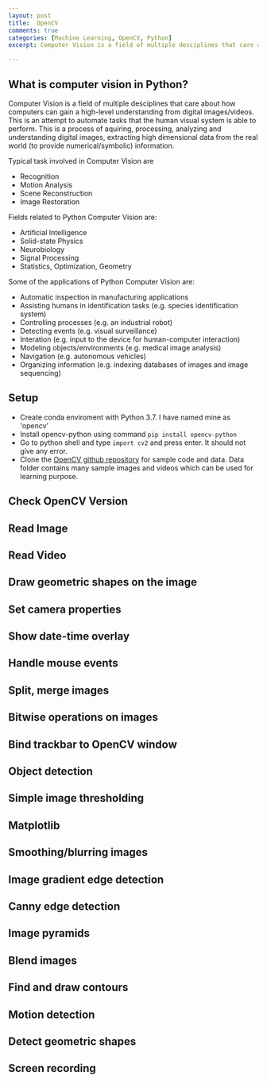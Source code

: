 ```yaml
---
layout: post
title:  OpenCV
comments: true
categories: [Machine Learning, OpenCV, Python]
excerpt: Computer Vision is a field of multiple desciplines that care about how computers can gain a high-level understanding from digital images/videos. This is an attempt to automate tasks that the human visual system is able to perform. This is a process of aquiring, processing, analyzing and understanding digital images, extracting high dimensional data from the real world (to provide numerical/symbolic) information.

---
```


## What is computer vision in Python?

Computer Vision is a field of multiple desciplines that care about how computers can gain a high-level understanding from digital images/videos.
This is an attempt to automate tasks that the human visual system is able to perform. This is a process of aquiring, processing, analyzing and understanding digital images, extracting high dimensional data from the real world (to provide numerical/symbolic) information.

Typical task involved in Computer Vision are

- Recognition
- Motion Analysis
- Scene Reconstruction
- Image Restoration

Fields related to Python Computer Vision are:

- Artificial Intelligence
- Solid-state Physics
- Neurobiology
- Signal Processing
- Statistics, Optimization, Geometry

Some of the applications of Python Computer Vision are:

- Automatic inspection in manufacturing applications
- Assisting humans in identification tasks (e.g. species identification system)
- Controlling processes (e.g. an industrial robot)
- Detecting events (e.g. visual surveillance)
- Interation (e.g. input to the device for human-computer interaction)
- Modeling objects/environments (e.g. medical image analysis)
- Navigation (e.g. autonomous vehicles)
- Organizing information (e.g. indexing databases of images and image sequencing)

## Setup

- Create conda enviroment with Python 3.7. I have named mine as 'opencv'
- Install opencv-python using command `pip install opencv-python`
- Go to python shell and type `import cv2` and press enter. It should not give any error.
- Clone the [OpenCV github repository](https://github.com/opencv/) for sample code and data. Data folder contains many sample images and videos which can be used for learning purpose.

## Check OpenCV Version

<script src="https://gist-it.appspot.com/https://github.com/prakashdale/prakashdale.github.io/raw/master/src/opencv/01_version.py?footer=0"></script>

## Read Image

<script src="https://gist-it.appspot.com/https://github.com/prakashdale/prakashdale.github.io/raw/master/src/opencv/02_read_images.py?footer=0"></script>

## Read Video

<script src="https://gist-it.appspot.com/https://github.com/prakashdale/prakashdale.github.io/raw/master/src/opencv/03_read_videos.py?footer=0"></script>

## Draw geometric shapes on the image

<script src="https://gist-it.appspot.com/https://github.com/prakashdale/prakashdale.github.io/raw/master/src/opencv/04_draw_geometric_shapes_on_image.py?footer=0"></script>

## Set camera properties

<script src="https://gist-it.appspot.com/https://github.com/prakashdale/prakashdale.github.io/raw/master/src/opencv/05_setting_camera_properties.py?footer=0"></script>

## Show date-time overlay

<script src="https://gist-it.appspot.com/https://github.com/prakashdale/prakashdale.github.io/raw/master/src/opencv/06_show_datetime_overlay.py?footer=0"></script>

## Handle mouse events

<script src="https://gist-it.appspot.com/https://github.com/prakashdale/prakashdale.github.io/raw/master/src/opencv/07_handle_mouseevnt.py?footer=0"></script>

<script src="https://gist-it.appspot.com/https://github.com/prakashdale/prakashdale.github.io/raw/master/src/opencv/08_handle_mouseevnt1.py?footer=0"></script>

## Split, merge images

<script src="https://gist-it.appspot.com/https://github.com/prakashdale/prakashdale.github.io/raw/master/src/opencv/09_split_merge.py?footer=0"></script>

## Bitwise operations on images

<script src="https://gist-it.appspot.com/https://github.com/prakashdale/prakashdale.github.io/raw/master/src/opencv/10_bitwise_operations_on_images.py?footer=0"></script>

## Bind trackbar to OpenCV window

<script src="https://gist-it.appspot.com/https://github.com/prakashdale/prakashdale.github.io/raw/master/src/opencv/11_bind_trackbar_to_opencv_window.py?footer=0"></script>

## Object detection

<script src="https://gist-it.appspot.com/https://github.com/prakashdale/prakashdale.github.io/raw/master/src/opencv/12_object_detection_object_tracking.py?footer=0"></script>

<script src="https://gist-it.appspot.com/https://github.com/prakashdale/prakashdale.github.io/raw/master/src/opencv/13_object_detection_object_tracking2.py?footer=0"></script>

## Simple image thresholding
<script src="https://gist-it.appspot.com/https://github.com/prakashdale/prakashdale.github.io/raw/master/src/opencv/14_simple_image_thresholding.py?footer=0"></script>

## Matplotlib

<script src="https://gist-it.appspot.com/https://github.com/prakashdale/prakashdale.github.io/raw/master/src/opencv/16_matplotlib_with_opencv.py?footer=0"></script>

## Smoothing/blurring images

<script src="https://gist-it.appspot.com/https://github.com/prakashdale/prakashdale.github.io/raw/master/src/opencv/17_smoothing-blurring-images.py?footer=0"></script>

## Image gradient edge detection

<script src="https://gist-it.appspot.com/https://github.com/prakashdale/prakashdale.github.io/raw/master/src/opencv/18_image_gradient_edge_detection.py?footer=0"></script>

## Canny edge detection

<script src="https://gist-it.appspot.com/https://github.com/prakashdale/prakashdale.github.io/raw/master/src/opencv/19_canny_edge_detection.py?footer=0"></script>

## Image pyramids

<script src="https://gist-it.appspot.com/https://github.com/prakashdale/prakashdale.github.io/raw/master/src/opencv/20_image_pyramids.py?footer=0"></script>

## Blend images

<script src="https://gist-it.appspot.com/https://github.com/prakashdale/prakashdale.github.io/raw/master/src/opencv/21_blend_images.py?footer=0"></script>

## Find and draw contours

<script src="https://gist-it.appspot.com/https://github.com/prakashdale/prakashdale.github.io/raw/master/src/opencv/22_find_and_draw_contours.py?footer=0"></script>

## Motion detection

<script src="https://gist-it.appspot.com/https://github.com/prakashdale/prakashdale.github.io/raw/master/src/opencv/23_motion_detection.py?footer=0"></script>

## Detect geometric shapes

<script src="https://gist-it.appspot.com/https://github.com/prakashdale/prakashdale.github.io/raw/master/src/opencv/24_detect_geometric_shapes.py?footer=0"></script>


## Screen recording

<script src="https://gist-it.appspot.com/https://github.com/prakashdale/prakashdale.github.io/raw/master/src/opencv/linuxunixaix_01_screen_recorder.py?footer=0"></script>